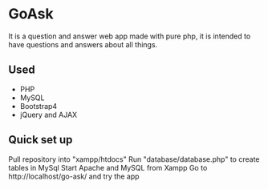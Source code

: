 # GoAsk

It is a question and answer web app made with pure php, it is intended to have questions and answers about all things.

## Used

- PHP
- MySQL
- Bootstrap4
- jQuery and AJAX

## Quick set up

Pull repository into "xampp/htdocs"
Run "database/database.php" to create tables in MySql
Start Apache and MySQL from Xampp
Go to http://localhost/go-ask/ and try the app
